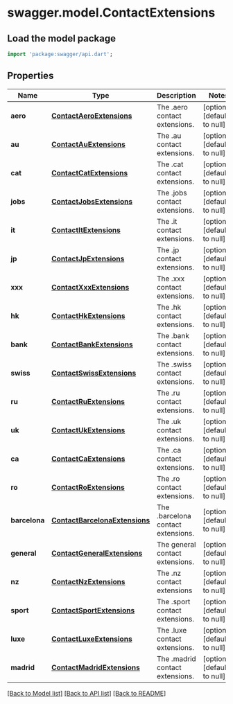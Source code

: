 # swagger.model.ContactExtensions

## Load the model package
```dart
import 'package:swagger/api.dart';
```

## Properties
Name | Type | Description | Notes
------------ | ------------- | ------------- | -------------
**aero** | [**ContactAeroExtensions**](ContactAeroExtensions.md) | The .aero contact extensions. | [optional] [default to null]
**au** | [**ContactAuExtensions**](ContactAuExtensions.md) | The .au contact extensions. | [optional] [default to null]
**cat** | [**ContactCatExtensions**](ContactCatExtensions.md) | The .cat contact extensions. | [optional] [default to null]
**jobs** | [**ContactJobsExtensions**](ContactJobsExtensions.md) | The .jobs contact extensions. | [optional] [default to null]
**it** | [**ContactItExtensions**](ContactItExtensions.md) | The .it contact extensions. | [optional] [default to null]
**jp** | [**ContactJpExtensions**](ContactJpExtensions.md) | The .jp contact extensions. | [optional] [default to null]
**xxx** | [**ContactXxxExtensions**](ContactXxxExtensions.md) | The .xxx contact extensions. | [optional] [default to null]
**hk** | [**ContactHkExtensions**](ContactHkExtensions.md) | The .hk contact extensions. | [optional] [default to null]
**bank** | [**ContactBankExtensions**](ContactBankExtensions.md) | The .bank contact extensions. | [optional] [default to null]
**swiss** | [**ContactSwissExtensions**](ContactSwissExtensions.md) | The .swiss contact extensions. | [optional] [default to null]
**ru** | [**ContactRuExtensions**](ContactRuExtensions.md) | The .ru contact extensions. | [optional] [default to null]
**uk** | [**ContactUkExtensions**](ContactUkExtensions.md) | The .uk contact extensions. | [optional] [default to null]
**ca** | [**ContactCaExtensions**](ContactCaExtensions.md) | The .ca contact extensions. | [optional] [default to null]
**ro** | [**ContactRoExtensions**](ContactRoExtensions.md) | The .ro contact extensions. | [optional] [default to null]
**barcelona** | [**ContactBarcelonaExtensions**](ContactBarcelonaExtensions.md) | The .barcelona contact extensions. | [optional] [default to null]
**general** | [**ContactGeneralExtensions**](ContactGeneralExtensions.md) | The general contact extensions. | [optional] [default to null]
**nz** | [**ContactNzExtensions**](ContactNzExtensions.md) | The .nz contact extensions | [optional] [default to null]
**sport** | [**ContactSportExtensions**](ContactSportExtensions.md) | The .sport contact extensions. | [optional] [default to null]
**luxe** | [**ContactLuxeExtensions**](ContactLuxeExtensions.md) | The .luxe contact extensions. | [optional] [default to null]
**madrid** | [**ContactMadridExtensions**](ContactMadridExtensions.md) | The .madrid contact extensions. | [optional] [default to null]

[[Back to Model list]](../README.md#documentation-for-models) [[Back to API list]](../README.md#documentation-for-api-endpoints) [[Back to README]](../README.md)


